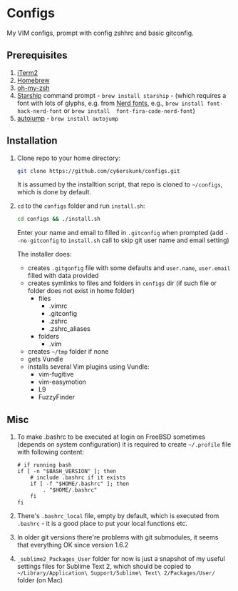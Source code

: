 Configs
=======
My VIM configs, prompt with config zshhrc and basic gitconfig.

## Prerequisites
1. [iTerm2](https://iterm2.com/downloads.html)
2. [Homebrew](https://brew.sh/)
3. [oh-my-zsh](https://ohmyz.sh)
4. [Starship](https://starship.rs) command prompt - `brew install starship` - (which requires a font with lots of glyphs, e.g. from [Nerd fonts](https://github.com/ryanoasis/nerd-fonts/), e.g., `brew install font-hack-nerd-font` or `brew install  font-fira-code-nerd-font`)
5. [autojump](https://github.com/wting/autojump) - `brew install autojump`


## Installation
1. Clone repo to your home directory:

    ```sh
    git clone https://github.com/cy6erskunk/configs.git
    ```

    It is assumed by the installtion script, that repo is cloned to `~/configs`, which is done by default.
2. `cd` to the `configs` folder and run `install.sh`:

    ```sh
    cd configs && ./install.sh
    ```

    Enter your name and email to filled in `.gitconfig` when prompted (add `--no-gitconfig`
    to `install.sh` call to skip git user name and email setting)

    The installer does:
    - creates `.gitgonfig` file with some defaults and `user.name`, `user.email` filled
      with data provided
    - creates symlinks to files and folders in `configs` dir (if such file or folder does not exist in home folder)
        - files
            * .vimrc
            * .gitconfig
            - .zshrc
            - .zshrc_aliases
        - folders
            - .vim
    - creates `~/tmp` folder if none
    - gets Vundle
    - installs several Vim plugins using Vundle:
      - vim-fugitive
      - vim-easymotion
      - L9
      - FuzzyFinder


## Misc

1. To make .bashrc to be executed at login on FreeBSD sometimes (depends on system configuration) it is required to create `~/.profile`
   file with following content:

    ```shell
    # if running bash
    if [ -n "$BASH_VERSION" ]; then
        # include .bashrc if it exists
        if [ -f "$HOME/.bashrc" ]; then
            . "$HOME/.bashrc"
        fi
    fi
    ```

2. There's `.bashrc_local` file, empty by default, which is executed from `.bashrc` - it is a good place to put your local functions etc.

3. In older git versions there're problems with git submodules, it seems that everything OK since version 1.6.2

4. `_sublime2_Packages_User` folder for now is just a snapshot of my useful settings files for Sublime Text 2, which should be copied to `~/Library/Application\ Support/Sublime\ Text\ 2/Packages/User/` folder (on Mac)
